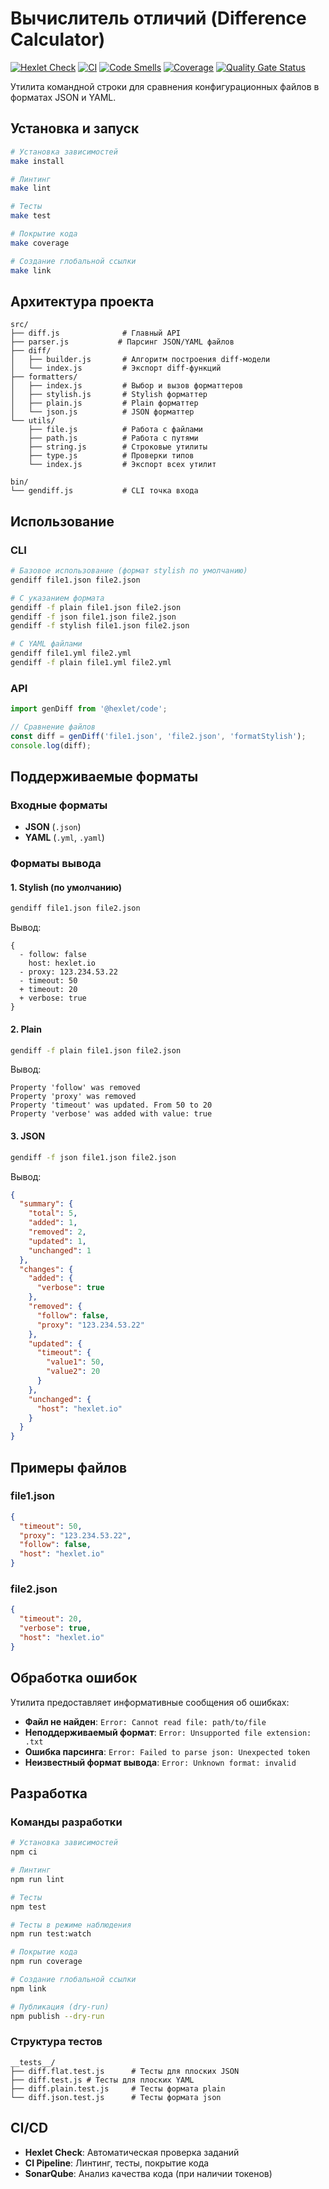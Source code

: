 # Вычислитель отличий (Difference Calculator)

[![Hexlet Check](https://github.com/Kseolis/qa-auto-engineer-javascript-project-87/actions/workflows/hexlet-check.yml/badge.svg)](https://github.com/Kseolis/qa-auto-engineer-javascript-project-87/actions)
[![CI](https://github.com/Kseolis/qa-auto-engineer-javascript-project-87/actions/workflows/ci.yml/badge.svg)](https://github.com/Kseolis/qa-auto-engineer-javascript-project-87/actions/workflows/ci.yml)
[![Code Smells](https://sonarcloud.io/api/project_badges/measure?project=Kseolis_qa-auto-engineer-javascript-project-87&metric=code_smells)](https://sonarcloud.io/summary/new_code?id=Kseolis_qa-auto-engineer-javascript-project-87)
[![Coverage](https://sonarcloud.io/api/project_badges/measure?project=Kseolis_qa-auto-engineer-javascript-project-87&metric=coverage)](https://sonarcloud.io/summary/new_code?id=Kseolis_qa-auto-engineer-javascript-project-87)
[![Quality Gate Status](https://sonarcloud.io/api/project_badges/measure?project=Kseolis_qa-auto-engineer-javascript-project-87&metric=alert_status)](https://sonarcloud.io/summary/new_code?id=Kseolis_qa-auto-engineer-javascript-project-87)

Утилита командной строки для сравнения конфигурационных файлов в форматах JSON и YAML.

## Установка и запуск

```bash
# Установка зависимостей
make install

# Линтинг
make lint

# Тесты
make test

# Покрытие кода
make coverage

# Создание глобальной ссылки
make link
```

## Архитектура проекта

```
src/
├── diff.js              # Главный API
├── parser.js           # Парсинг JSON/YAML файлов
├── diff/
│   ├── builder.js       # Алгоритм построения diff-модели
│   └── index.js         # Экспорт diff-функций
├── formatters/
│   ├── index.js         # Выбор и вызов форматтеров
│   ├── stylish.js       # Stylish форматтер
│   ├── plain.js         # Plain форматтер
│   └── json.js          # JSON форматтер
└── utils/
    ├── file.js          # Работа с файлами
    ├── path.js          # Работа с путями
    ├── string.js        # Строковые утилиты
    ├── type.js          # Проверки типов
    └── index.js         # Экспорт всех утилит

bin/
└── gendiff.js           # CLI точка входа
```


## Использование

### CLI

```bash
# Базовое использование (формат stylish по умолчанию)
gendiff file1.json file2.json

# С указанием формата
gendiff -f plain file1.json file2.json
gendiff -f json file1.json file2.json
gendiff -f stylish file1.json file2.json

# С YAML файлами
gendiff file1.yml file2.yml
gendiff -f plain file1.yml file2.yml
```

### API

```javascript
import genDiff from '@hexlet/code';

// Сравнение файлов
const diff = genDiff('file1.json', 'file2.json', 'formatStylish');
console.log(diff);
```

## Поддерживаемые форматы

### Входные форматы
- **JSON** (`.json`)
- **YAML** (`.yml`, `.yaml`)

### Форматы вывода

#### 1. Stylish (по умолчанию)
```bash
gendiff file1.json file2.json
```

Вывод:
```
{
  - follow: false
    host: hexlet.io
  - proxy: 123.234.53.22
  - timeout: 50
  + timeout: 20
  + verbose: true
}
```

#### 2. Plain
```bash
gendiff -f plain file1.json file2.json
```

Вывод:
```
Property 'follow' was removed
Property 'proxy' was removed
Property 'timeout' was updated. From 50 to 20
Property 'verbose' was added with value: true
```

#### 3. JSON
```bash
gendiff -f json file1.json file2.json
```

Вывод:
```json
{
  "summary": {
    "total": 5,
    "added": 1,
    "removed": 2,
    "updated": 1,
    "unchanged": 1
  },
  "changes": {
    "added": {
      "verbose": true
    },
    "removed": {
      "follow": false,
      "proxy": "123.234.53.22"
    },
    "updated": {
      "timeout": {
        "value1": 50,
        "value2": 20
      }
    },
    "unchanged": {
      "host": "hexlet.io"
    }
  }
}
```

## Примеры файлов

### file1.json
```json
{
  "timeout": 50,
  "proxy": "123.234.53.22",
  "follow": false,
  "host": "hexlet.io"
}
```

### file2.json
```json
{
  "timeout": 20,
  "verbose": true,
  "host": "hexlet.io"
}
```

## Обработка ошибок

Утилита предоставляет информативные сообщения об ошибках:

- **Файл не найден**: `Error: Cannot read file: path/to/file`
- **Неподдерживаемый формат**: `Error: Unsupported file extension: .txt`
- **Ошибка парсинга**: `Error: Failed to parse json: Unexpected token`
- **Неизвестный формат вывода**: `Error: Unknown format: invalid`

## Разработка

### Команды разработки

```bash
# Установка зависимостей
npm ci

# Линтинг
npm run lint

# Тесты
npm test

# Тесты в режиме наблюдения
npm run test:watch

# Покрытие кода
npm run coverage

# Создание глобальной ссылки
npm link

# Публикация (dry-run)
npm publish --dry-run
```

### Структура тестов

```
__tests__/
├── diff.flat.test.js      # Тесты для плоских JSON
├── diff.test.js # Тесты для плоских YAML
├── diff.plain.test.js     # Тесты формата plain
└── diff.json.test.js      # Тесты формата json
```

## CI/CD

- **Hexlet Check**: Автоматическая проверка заданий
- **CI Pipeline**: Линтинг, тесты, покрытие кода
- **SonarQube**: Анализ качества кода (при наличии токенов)
